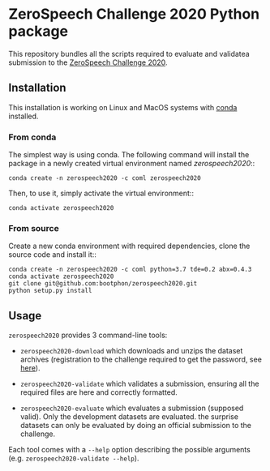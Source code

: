 # ZeroSpeech Challenge 2020 Python package

This repository bundles all the scripts required to evaluate and validatea
submission to the [ZeroSpeech Challenge 2020](https://zerospeech.com/2020).

## Installation

This installation is working on Linux and MacOS systems with
[conda](https://docs.conda.io/en/latest/miniconda.html) installed.


### From conda

The simplest way is using conda. The following command will install the package
in a newly created virtual environment named *zerospeech2020*::

    conda create -n zerospeech2020 -c coml zerospeech2020

Then, to use it, simply activate the virtual environment::

    conda activate zerospeech2020


### From source

Create a new conda environment with required dependencies, clone the source code
and install it::

    conda create -n zerospeech2020 -c coml python=3.7 tde=0.2 abx=0.4.3
    conda activate zerospeech2020
    git clone git@github.com:bootphon/zerospeech2020.git
    python setup.py install


## Usage

`zerospeech2020` provides 3 command-line tools:

* `zerospeech2020-download` which downloads and unzips the dataset archives
  (registration to the challenge required to get the password, see
  [here](https://zerospeech.com/2020/getting_started.html)).

* `zerospeech2020-validate` which validates a submission, ensuring all the
  required files are here and correctly formatted.

* `zerospeech2020-evaluate` which evaluates a submission (supposed valid). Only
  the development datasets are evaluated. the surprise datasets can only be
  evaluated by doing an official submission to the challenge.

Each tool comes with a `--help` option describing the possible arguments (e.g.
`zerospeech2020-validate --help`).
